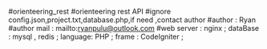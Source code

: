 #orienteering_rest
#orienteering rest API
#ignore config.json,project.txt,database.php,if need ,contact author
#author : Ryan
#author mail : mailto:ryanpulu@outlook.com
#web server : nginx ; dataBase : mysql , redis ; language: PHP ;  frame : CodeIgniter ; 